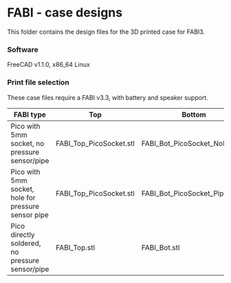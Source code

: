 # FABI - case designs

This folder contains the design files for the 3D printed case for FABI3.

### Software

FreeCAD v1.1.0, x86_64 Linux

### Print file selection

These case files require a FABI v3.3, with battery and speaker support.

| FABI type                                           | Top                     | Bottom                         |
| --------------------------------------------------- | ----------------------- | ------------------------------ |
| Pico with 5mm socket, no pressure sensor/pipe       | FABI_Top_PicoSocket.stl | FABI_Bot_PicoSocket_NoPipe.stl |
| Pico with 5mm socket, hole for pressure sensor pipe | FABI_Top_PicoSocket.stl | FABI_Bot_PicoSocket_Pipe.stl   |
| Pico directly soldered, no pressure sensor/pipe     | FABI_Top.stl            | FABI_Bot.stl                   |
